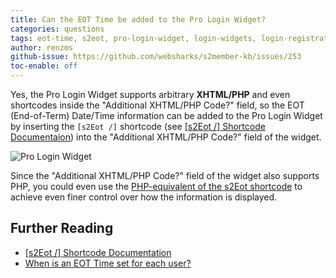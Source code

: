 ```yaml
---
title: Can the EOT Time be added to the Pro Login Widget?
categories: questions
tags: eot-time, s2eot, pro-login-widget, login-widgets, login-registration
author: renzms
github-issue: https://github.com/websharks/s2member-kb/issues/253
toc-enable: off
---
```

Yes, the Pro Login Widget supports arbitrary **XHTML/PHP** and even shortcodes inside the "Additional XHTML/PHP Code?" field, so the EOT (End-of-Term) Date/Time information can be added to the Pro Login Widget by inserting the `[s2Eot /]` shortcode (see [\[s2Eot /\] Shortcode Documentaion](http://s2member.com/kb-article/s2eot-shortcode-documentation/)) into the "Additional XHTML/PHP Code?" field of the widget.

![Pro Login Widget](https://cloud.githubusercontent.com/assets/53005/9455502/dd98876e-4a99-11e5-8b63-4b796ccec706.png)

Since the "Additional XHTML/PHP Code?" field of the widget also supports PHP, you could even use the [PHP-equivalent of the s2Eot shortcode](http://s2member.com/kb-article/s2eot-shortcode-documentation/#toc-e00e3e46) to achieve even finer control over how the information is displayed.

## Further Reading
- [\[s2Eot /\] Shortcode Documentation](http://s2member.com/kb-article/s2eot-shortcode-documentation/)
- [When is an EOT Time set for each user?](http://s2member.com/kb-article/when-is-an-eot-time-set-for-each-user/)
